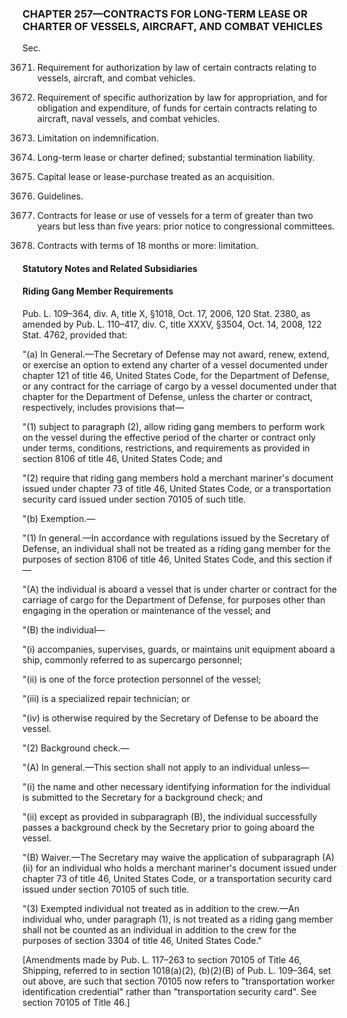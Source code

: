 ### **CHAPTER 257—CONTRACTS FOR LONG-TERM LEASE OR CHARTER OF VESSELS, AIRCRAFT, AND COMBAT VEHICLES** ###

Sec.

3671. Requirement for authorization by law of certain contracts relating to vessels, aircraft, and combat vehicles.

3672. Requirement of specific authorization by law for appropriation, and for obligation and expenditure, of funds for certain contracts relating to aircraft, naval vessels, and combat vehicles.

3673. Limitation on indemnification.

3674. Long-term lease or charter defined; substantial termination liability.

3675. Capital lease or lease-purchase treated as an acquisition.

3676. Guidelines.

3677. Contracts for lease or use of vessels for a term of greater than two years but less than five years: prior notice to congressional committees.

3678. Contracts with terms of 18 months or more: limitation.

#### **Statutory Notes and Related Subsidiaries** ####

#### Riding Gang Member Requirements ####

Pub. L. 109–364, div. A, title X, §1018, Oct. 17, 2006, 120 Stat. 2380, as amended by Pub. L. 110–417, div. C, title XXXV, §3504, Oct. 14, 2008, 122 Stat. 4762, provided that:

"(a) In General.—The Secretary of Defense may not award, renew, extend, or exercise an option to extend any charter of a vessel documented under chapter 121 of title 46, United States Code, for the Department of Defense, or any contract for the carriage of cargo by a vessel documented under that chapter for the Department of Defense, unless the charter or contract, respectively, includes provisions that—

"(1) subject to paragraph (2), allow riding gang members to perform work on the vessel during the effective period of the charter or contract only under terms, conditions, restrictions, and requirements as provided in section 8106 of title 46, United States Code; and

"(2) require that riding gang members hold a merchant mariner's document issued under chapter 73 of title 46, United States Code, or a transportation security card issued under section 70105 of such title.

"(b) Exemption.—

"(1) In general.—In accordance with regulations issued by the Secretary of Defense, an individual shall not be treated as a riding gang member for the purposes of section 8106 of title 46, United States Code, and this section if—

"(A) the individual is aboard a vessel that is under charter or contract for the carriage of cargo for the Department of Defense, for purposes other than engaging in the operation or maintenance of the vessel; and

"(B) the individual—

"(i) accompanies, supervises, guards, or maintains unit equipment aboard a ship, commonly referred to as supercargo personnel;

"(ii) is one of the force protection personnel of the vessel;

"(iii) is a specialized repair technician; or

"(iv) is otherwise required by the Secretary of Defense to be aboard the vessel.

"(2) Background check.—

"(A) In general.—This section shall not apply to an individual unless—

"(i) the name and other necessary identifying information for the individual is submitted to the Secretary for a background check; and

"(ii) except as provided in subparagraph (B), the individual successfully passes a background check by the Secretary prior to going aboard the vessel.

"(B) Waiver.—The Secretary may waive the application of subparagraph (A)(ii) for an individual who holds a merchant mariner's document issued under chapter 73 of title 46, United States Code, or a transportation security card issued under section 70105 of such title.

"(3) Exempted individual not treated as in addition to the crew.—An individual who, under paragraph (1), is not treated as a riding gang member shall not be counted as an individual in addition to the crew for the purposes of section 3304 of title 46, United States Code."

[Amendments made by Pub. L. 117–263 to section 70105 of Title 46, Shipping, referred to in section 1018(a)(2), (b)(2)(B) of Pub. L. 109–364, set out above, are such that section 70105 now refers to "transportation worker identification credential" rather than "transportation security card". See section 70105 of Title 46.]